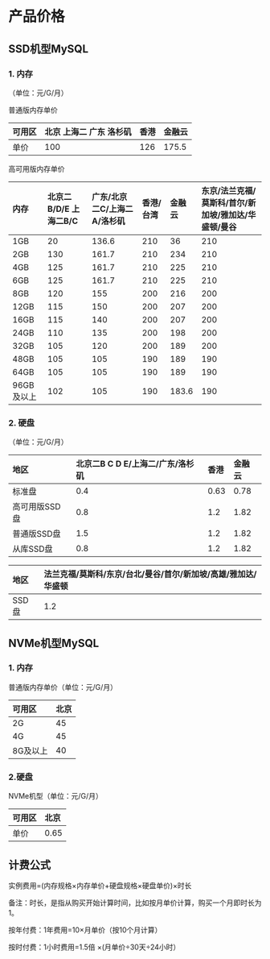 # 产品价格

## SSD机型MySQL

### 1. 内存

（单位：元/G/月）

普通版内存单价

| 可用区 | 北京 上海二 广东 洛杉矶 | 香港  | 金融云   |
| :--- | :------------- | :--- | :----- |
| 单价  | 100           | 126 | 175.5 |

高可用版内存单价

| 内存      | 北京二B/D/E 上海二B/C | 广东/北京二C/上海二A/洛杉矶 | 香港/台湾 | 金融云   | 东京/法兰克福/莫斯科/首尔/新加坡/雅加达/华盛顿/曼谷 |
| :------- | :--------------- | :---------------- | :----- | :----- | :----------------------------- |
| 1GB     | 20              | 136.6            | 210   | 36    | 210                           |
| 2GB     | 130             | 161.7            | 210   | 234   | 210                           |
| 4GB     | 125             | 161.7            | 210   | 225   | 210                           |
| 6GB     | 125             | 161.7            | 210   | 225   | 210                           |
| 8GB     | 120             | 155              | 200   | 216   | 200                           |
| 12GB    | 115             | 150              | 200   | 207   | 200                           |
| 16GB    | 115             | 140              | 200   | 207   | 200                           |
| 24GB    | 110             | 135              | 200   | 198   | 200                           |
| 32GB    | 105             | 120              | 200   | 189   | 200                           |
| 48GB    | 105             | 105              | 190   | 189   | 190                           |
| 64GB    | 105             | 105              | 190   | 189   | 190                           |
| 96GB及以上 | 102             | 105              | 190   | 183.6 | 190                           |

### 2. 硬盘

（单位：元/G/月）

| 地区       | 北京二B C D E/上海二/广东/洛杉矶 |  香港   | 金融云  |
| :-------- | :----------------------- | :---- | :---- |
| 标准盘      | 0.4             | 0.63 | 0.78 |
| 高可用版SSD盘 | 0.8             | 1.2  | 1.82 |
| 普通版SSD盘  | 1.5             | 1.2  | 1.82 |
| 从库SSD盘   | 0.8             | 1.2  | 1.82 |

| 地区   | 法兰克福/莫斯科/东京/台北/曼谷/首尔/新加坡/高雄/雅加达/华盛顿 |
| :---- | :----------------------------------- |
| SSD盘 | 1.2                                 |

## NVMe机型MySQL

### 1. 内存

普通版内存单价（单位：元/G/月）

| 可用区 | 北京  |
| :--- | :--- |
| 2G  | 45 |
| 4G  | 45 |
| 8G及以上  | 40 |

### 2.硬盘

NVMe机型（单位：元/G/月）

| 可用区 | 北京  |
| :--- |:--- |
| 单价  | 0.65 |

## 计费公式

实例费用=(内存规格×内存单价+硬盘规格×硬盘单价)×时长

备注：时长，是指从购买开始计算时间，比如按月单价计算，购买一个月即时长为1。

按年付费：1年费用=10×月单价（按10个月计算）

按时付费：1小时费用=1.5倍 ×(月单价÷30天÷24小时）

